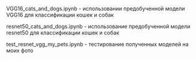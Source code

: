 VGG16_cats_and_dogs.ipynb - использовании предобученной модели VGG16 для классификации кошек и собак

resnet50_cats_and_dogs.ipynb - использование предобученной модели resnet50 для классификации кошек и собак

test_resnet_vgg_my_pets.ipynb - тестирование полученных моделей на моих фото
